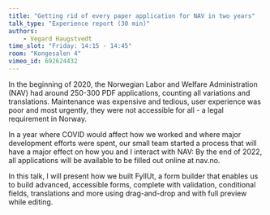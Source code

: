 ```yaml
---
title: "Getting rid of every paper application for NAV in two years"
talk_type: "Experience report (30 min)"
authors:
    - Vegard Haugstvedt
time_slot: "Friday: 14:15 - 14:45"
room: "Kongesalen 4"
vimeo_id: 692624432
---
```

In the beginning of 2020, the Norwegian Labor and Welfare Administration (NAV) had around 250-300 PDF applications, counting all variations and translations. Maintenance was expensive and tedious, user experience was poor and most urgently, they were not accessible for all - a legal requirement in Norway.

In a year where COVID would affect how we worked and where major development efforts were spent, our small team started a process that will have a major effect on how you and I interact with NAV: By the end of 2022, all applications will be available to be filled out online at nav.no.

In this talk, I will present how we built FyllUt, a form builder that enables us to build advanced, accessible forms, complete with validation, conditional fields, translations and more using drag-and-drop and with full preview while editing.
